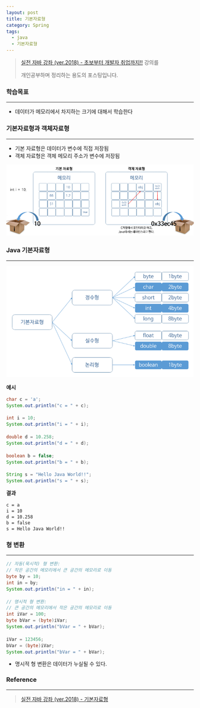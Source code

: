 ```yaml
---
layout: post
title: 기본자료형
category: Spring
tags:
  - java
  - 기본자료형
---
```




> [실전 자바 강좌 (ver.2018) - 초보부터 개발자 취업까지!!](https://www.inflearn.com/course/%EC%8B%A4%EC%A0%84-%EC%9E%90%EB%B0%94_java-renew/) 강의를
>
> 개인공부하며 정리하는 용도의 포스팅입니다.



### 학습목표

---

- 데이터가 메모리에서 차지하는 크기에 대해서 학습한다



### 기본자료형과 객체자료형

---

- 기본 자료형은 데이터가 변수에 직접 저장됨
- 객체 자료형은 객체 메모리 주소가 변수에 저장됨

![기본자료형](/assets/Java/기본자료형.png)





### Java 기본자료형

---

![기본자료형2](/assets/Java/기본자료형2.png)



**예시**

```java
char c = 'a';
System.out.println("c = " + c);

int i = 10;
System.out.println("i = " + i);

double d = 10.258;
System.out.println("d = " + d);

boolean b = false;
System.out.println("b = " + b);

String s = "Hello Java World!!";
System.out.println("s = " + s);
```



**결과**

```
c = a
i = 10
d = 10.258
b = false
s = Hello Java World!!
```





### 형 변환

---

```java
// 자동(묵시적) 형 변환:
// 작은 공간의 메모리에서 큰 공간의 메모리로 이동
byte by = 10;
int in = by;
System.out.println("in = " + in);

// 명시적 형 변환:
// 큰 공간의 메모리에서 작은 공간의 메모리로 이동
int iVar = 100;
byte bVar = (byte)iVar;
System.out.println("bVar = " + bVar);

iVar = 123456;
bVar = (byte)iVar;
System.out.println("bVar = " + bVar);
```

- 명시적 형 변환은 데이터가 누실될 수 있다.



### Reference

---

> [실전 자바 강좌 (ver.2018) - 기본자료형](https://www.inflearn.com/course/%EC%8B%A4%EC%A0%84-%EC%9E%90%EB%B0%94_java-renew/%EA%B8%B0%EB%B3%B8%EC%9E%90%EB%A3%8C%ED%98%95-2/)

